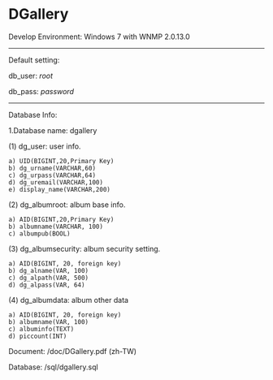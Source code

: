 DGallery
========

Develop Environment: Windows 7 with WNMP 2.0.13.0

---
Default setting: 

db_user: *root*

db_pass: *password*

---

Database Info:

1.Database name: dgallery

  (1) dg_user: user info. 

    a) UID(BIGINT,20,Primary Key)
    b) dg_urname(VARCHAR,60)
    c) dg_urpass(VARCHAR,64)
    d) dg_uremail(VARCHAR,100)
    e) display_name(VARCHAR,200)


  (2) dg_albumroot: album base info. 

    a) AID(BIGINT,20,Primary Key)
    b) albumname(VARCHAR, 100)
    c) albumpub(BOOL)


  (3) dg_albumsecurity: album security setting.

    a) AID(BIGINT, 20, foreign key)
    b) dg_alname(VAR, 100)
    c) dg_alpath(VAR, 500)
    d) dg_alpass(VAR, 64)


  (4) dg_albumdata: album other data

    a) AID(BIGINT, 20, foreign key)
    b) albumname(VAR, 100) 
    c) albuminfo(TEXT)
    d) piccount(INT)
    

Document:
/doc/DGallery.pdf (zh-TW)

Database:
/sql/dgallery.sql
